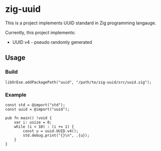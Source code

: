 # zig-uuid

This is a project implements UUID standard in Zig programming langauge.

Currently, this project implements:

* UUID v4 - pseudo randomly generated

## Usage

### Build

```zig
libOrExe.addPackagePath("uuid", "/path/to/zig-uuid/src/uuid.zig");
```

### Example

```zig
const std = @import("std");
const uuid = @import("uuid");

pub fn main() !void {
    var i: usize = 0;
    while (i < 10) : (i += 1) {
        const u = uuid.UUID.v4();
        std.debug.print("{}\n", .{u});
    }
}
```
